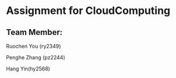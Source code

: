 # Assignment for CloudComputing
## Team Member:
Ruochen You (ry2349)

Penghe Zhang (pz2244)

Hang Yin(hy2568)
